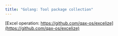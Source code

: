 ```yaml
---
title: "Golang: Tool package collection"
---
```


[Excel operation: https://github.com/qax-os/excelize](https://github.com/qax-os/excelize)